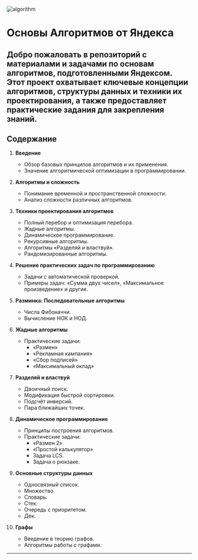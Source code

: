 ![algorithm](https://github.com/user-attachments/assets/82ad01ac-d5fd-4dab-bd00-d26cd87a40a2)

# Основы Алгоритмов от Яндекса

Добро пожаловать в репозиторий с материалами и задачами по основам алгоритмов, подготовленными Яндексом. Этот проект охватывает ключевые концепции алгоритмов, структуры данных и техники их проектирования, а также предоставляет практические задания для закрепления знаний.
---

## Содержание

1. **Введение**
   - Обзор базовых принципов алгоритмов и их применения.
   - Значение алгоритмической оптимизации в программировании.

2. **Алгоритмы и сложность**
   - Понимание временной и пространственной сложности.
   - Анализ сложности различных алгоритмов.

3. **Техники проектирования алгоритмов**
   - Полный перебор и оптимизация перебора.
   - Жадные алгоритмы.
   - Динамическое программирование.
   - Рекурсивные алгоритмы.
   - Алгоритмы «Разделяй и властвуй».
   - Рандомизированные алгоритмы.

4. **Решение практических задач по программированию**
   - Задачи с автоматической проверкой.
   - Примеры задач: «Сумма двух чисел», «Максимальное произведение» и другие.

5. **Разминка: Последовательные алгоритмы**
   - Числа Фибоначчи.
   - Вычисление НОК и НОД.

6. **Жадные алгоритмы**
   - Практические задачи:
     - «Размен»
     - «Рекламная кампания»
     - «Сбор подписей»
     - «Максимальный оклад»

7. **Разделяй и властвуй**
   - Двоичный поиск.
   - Модификация быстрой сортировки.
   - Подсчёт инверсий.
   - Пара ближайших точек.

8. **Динамическое программирование**
   - Принципы построения алгоритмов.
   - Практические задачи:
     - «Размен 2»
     - «Простой калькулятор»
     - Задача LCS.
     - Задача о рюкзаке.

9. **Основные структуры данных**
   - Односвязный список.
   - Множество.
   - Словарь.
   - Стек.
   - Очередь с приоритетом.
   - Дек.

10. **Графы**
    - Введение в теорию графов.
    - Алгоритмы работы с графами.

---
